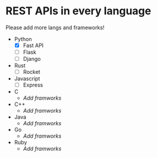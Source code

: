 # REST APIs in every language
Please add more langs and frameworks!

- Python
	- [x] Fast API
	- [ ] Flask
	- [ ] Django
- Rust
	- [ ] Rocket
- Javascript
	- [ ] Express
- C
	- *Add framworks*
- C++
 	- *Add framworks*
- Java
	- *Add framworks*
- Go
	- *Add framworks*
- Ruby
	- *Add framworks*

